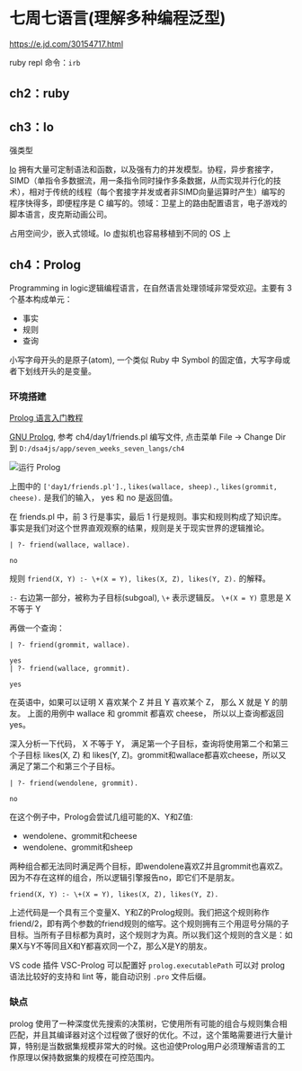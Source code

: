 # 七周七语言(理解多种编程泛型)

https://e.jd.com/30154717.html

ruby repl 命令：`irb`

## ch2：ruby

## ch3：Io

强类型

[Io](https://iolanguage.org) 拥有大量可定制语法和函数，以及强有力的并发模型。协程，异步套接字，SIMD（单指令多数据流，用一条指令同时操作多条数据，从而实现并行化的技术），相对于传统的线程（每个套接字并发或者非SIMD向量运算时产生）编写的程序快得多，即便程序是 C 编写的。领域：卫星上的路由配置语言，电子游戏的脚本语言，皮克斯动画公司。

占用空间少，嵌入式领域。Io 虚拟机也容易移植到不同的 OS 上

## ch4：Prolog

Programming in logic逻辑编程语言，在自然语言处理领域非常受欢迎。主要有 3 个基本构成单元：

- 事实
- 规则
- 查询

小写字母开头的是原子(atom), 一个类似 Ruby 中 Symbol 的固定值，大写字母或者下划线开头的是变量。

### 环境搭建

[Prolog 语言入门教程](https://ruanyifeng.com/blog/2019/01/prolog.html)

[GNU Prolog](http://gprolog.org/#download), 参考 ch4/day1/friends.pl 编写文件, 点击菜单 File -> Change Dir 到 `D:/dsa4js/app/seven_weeks_seven_langs/ch4`

![运行 Prolog](https://git-hexo-blog.oss-cn-beijing.aliyuncs.com/gnu_prolog.png)

上图中的 `['day1/friends.pl'].`, `likes(wallace, sheep).`, `likes(grommit, cheese).` 是我们的输入， yes 和 no 是返回值。

在 friends.pl 中，前 3 行是事实，最后 1 行是规则。事实和规则构成了知识库。事实是我们对这个世界直观观察的结果，规则是关于现实世界的逻辑推论。

```
| ?- friend(wallace, wallace).

no
```

规则 `friend(X, Y) :- \+(X = Y), likes(X, Z), likes(Y, Z).` 的解释。

`:-` 右边第一部分，被称为子目标(subgoal), `\+` 表示逻辑反。 `\+(X = Y)` 意思是 X 不等于 Y

再做一个查询：

```
| ?- friend(grommit, wallace).

yes
| ?- friend(wallace, grommit).

yes
```

在英语中，如果可以证明 X 喜欢某个 Z 并且 Y 喜欢某个 Z， 那么 X 就是 Y 的朋友。 上面的用例中 wallace 和 grommit 都喜欢 cheese， 所以以上查询都返回 yes。

深入分析一下代码， X 不等于 Y， 满足第一个子目标，查询将使用第二个和第三个子目标 likes(X, Z) 和 likes(Y, Z)。grommit和wallace都喜欢cheese，所以又满足了第二个和第三个子目标。

```
| ?- friend(wendolene, grommit).

no
```

在这个例子中，Prolog会尝试几组可能的X、Y和Z值:
- wendolene、grommit和cheese
- wendolene、grommit和sheep

两种组合都无法同时满足两个目标，即wendolene喜欢Z并且grommit也喜欢Z。因为不存在这样的组合，所以逻辑引擎报告no，即它们不是朋友。

```
friend(X, Y) :- \+(X = Y), likes(X, Z), likes(Y, Z).
```

上述代码是一个具有三个变量X、Y和Z的Prolog规则。我们把这个规则称作friend/2，即有两个参数的friend规则的缩写。这个规则拥有三个用逗号分隔的子目标。当所有子目标都为真时，这个规则才为真。所以我们这个规则的含义是：如果X与Y不等同且X和Y都喜欢同一个Z，那么X是Y的朋友。

VS code 插件 VSC-Prolog 可以配置好 `prolog.executablePath` 可以对 prolog 语法比较好的支持和 lint 等，能自动识别 `.pro` 文件后缀。

### 缺点

prolog 使用了一种深度优先搜索的决策树，它使用所有可能的组合与规则集合相匹配，并且其编译器对这个过程做了很好的优化。不过，这个策略需要进行大量计算，特别是当数据集规模非常大的时候。这也迫使Prolog用户必须理解语言的工作原理以保持数据集的规模在可控范围内。

